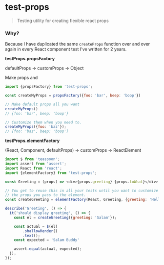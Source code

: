 # test-props

> Testing utility for creating flexible react props

### Why?

Because I have duplicated the same `createProps` function over and over again in every React component
test I've written for 2 years.

**testProps.propsFactory**

defaultProps -> customProps -> Object

Make props and

```js
import {propsFactory} from 'test-props';

const createMyProps = propsFactory({foo: 'bar', beep: 'boop'})

// Make default props all you want
createMyProps()
// {foo: 'bar', beep: 'boop'}

// Customize them when you need to.
createMyProps({foo: 'baz'});
// {foo: 'baz', beep: 'boop'}
```

**testProps.elementFactory**

(React, Component, defaultProps) -> customProps -> ReactElement

```js
import $ from 'teaspoon';
import assert from 'assert';
import React from 'react';
import {elementFactory} from 'test-props';

const Greeting = (props) => <div>{props.greeting} {props.toWhat}</div>

// You get to reuse this in all your tests until you want to customize
// the props you pass to the element.
const createGreeting = elementFactory(React, Greeting, {greeting: 'Hello', toWhat: 'Buddy'});

describe('Greeting', () => {
  it('should display greeting', () => {
    const el = createGreeting({greeting: 'Salam'});

    const actual = $(el)
        .shallowRender()
        .text();
    const expected = 'Salam Buddy'

    assert.equal(actual, expected);
  });
});
```
